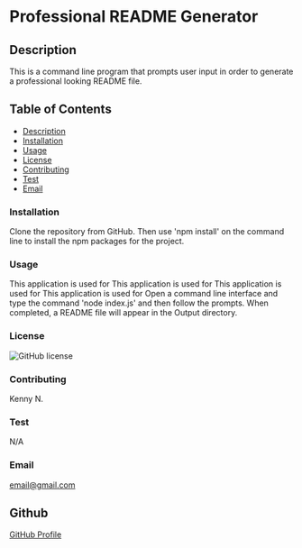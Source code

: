 # Professional README Generator


 ## Description
 This is a command line program that prompts user input in order to generate a professional looking README file.
  ## **Table of Contents**

  * [Description](#Description)
  * [Installation](#Installation)
  * [Usage](#Usage)
  * [License](##license)
  * [Contributing](#Contributing)
  * [Test](#Test)
  * [Email](#Email)
  
  
  ### **Installation**

  Clone the repository from GitHub. Then use 'npm install' on the command line to install the npm packages for the project.

  ### **Usage**

  This application is used for This application is used for This application is used for This application is used for Open a command line interface and type the command 'node index.js' and then follow the prompts. When completed, a README file will appear in the Output directory.

  ### **License**
  ![GitHub license](https://img.shields.io/badge/license-MIT-blue.svg)
  

  ### **Contributing**

  Kenny N.

  ### **Test** 

  N/A

  ### **Email**
  
  email@gmail.com

  ## Github

  [GitHub Profile](https://github.com/kenny522)

